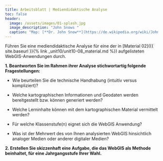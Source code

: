 ```yaml
---
title: Arbeitsblatt | Mediendidaktische Analyse
toc: false
header:
  image: /assets/images/01-splash.jpg
  image_description: "John Snows "
  caption: "Map: [**Dr. John Snow**](https://de.wikipedia.org/wiki/John_Snow_(Mediziner)) [Wellcome Library via wikimedia](https://w.wiki/QtV)"
---
```

Führen Sie eine mediendidaktische Analyse für eine der in [Material 02]({{ site.baseurl }}{% link _unit10/unit10-08_material.md %}) aufgelisteten WebGIS-Anwendungen durch.

**1. Beantworten Sie im Rahmen ihrer Analyse stichwortartig folgende Fragestellungen:**

* Wie beurteilen Sie die technische Handhabung (intuitiv versus kompliziert)?

* Welche kartographischen Informationen und Geodaten werden bereitgestellt bzw. können generiert werden?

* Welche Lerninhalte können mit dem kartographischen Material vermittelt werden?

* Für welche Klassenstufe(n) eignet sich die WebGIS Anwendung?

* Was ist der Mehrwert des von Ihnen analysierten WebGIS hinsichtlich analoger Medien oder anderer digitaler Medien?

**2. Erstellen Sie skizzenhaft eine Aufgabe, die das WebGIS als Methode beinhaltet, für eine Jahrgangsstufe Ihrer Wahl.**